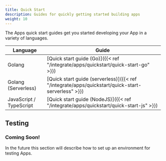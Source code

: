 ```yaml
---
title: Quick Start
description: Guides for quickly getting started building apps
weight: 10
---
```


The Apps quick start guides get you started developing your App in a variety of languages.

| Language                | Guide                                                                                             |
|-------------------------|---------------------------------------------------------------------------------------------------|
| Golang                  | [Quick start guide (Go)]({{< ref "/integrate/apps/quickstart/quick-start-go" >}})                 |
| Golang (Serverless)     | [Quick start guide (serverless)]({{< ref "/integrate/apps/quickstart/quick-start-serverless" >}}) |
| JavaScript / TypeScript | [Quick start guide (NodeJS)]({{< ref "/integrate/apps/quickstart/quick-start-js" >}})             |

## Testing

### Coming Soon!
In the future this section will describe how to set up an environment for testing Apps.
